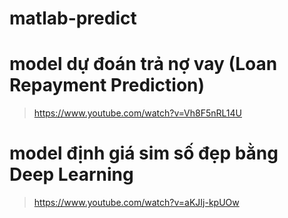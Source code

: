 # matlab-predict

#  model dự đoán trả nợ vay (Loan Repayment Prediction)
> https://www.youtube.com/watch?v=Vh8F5nRL14U

#  model định giá sim số đẹp bằng Deep Learning
> https://www.youtube.com/watch?v=aKJIj-kpUOw
